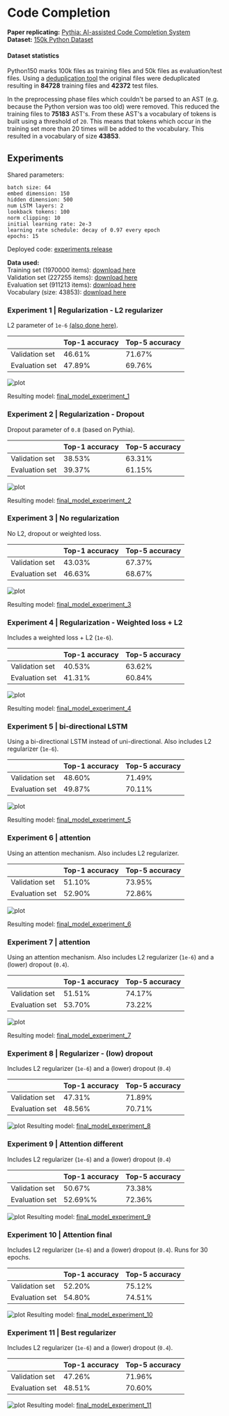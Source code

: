 # Code Completion
**Paper replicating:** [Pythia: AI-assisted Code Completion System](https://arxiv.org/abs/1912.00742)  
**Dataset:** [150k Python Dataset](https://www.sri.inf.ethz.ch/py150)

#### Dataset statistics
Python150 marks 100k files as training files and 50k files as evaluation/test files. Using a [deduplication tool](https://github.com/saltudelft/CD4Py) the original files were deduplicated resulting in **84728** training files and **42372** test files.  

In the preprocessing phase files which couldn't be parsed to an AST (e.g. because the Python version was too old) were removed. This reduced the training files to **75183** AST's. From these AST's a vocabulary of tokens is built using a threshold of `20`. This means that tokens which occur in the training set more than 20 times will be added to the vocabulary. This resulted in a vocabulary of size **43853**. 

## Experiments
Shared parameters:
```
batch size: 64
embed dimension: 150
hidden dimension: 500
num LSTM layers: 2
lookback tokens: 100
norm clipping: 10
initial learning rate: 2e-3
learning rate schedule: decay of 0.97 every epoch
epochs: 15
```

Deployed code: [experiments release](https://github.com/serg-ml4se-2020/group3-code-completion/releases/tag/experiments)

**Data used:**  
Training set (1970000 items): [download here](https://drive.google.com/file/d/1cARlxinp1y7bQqXBWbVLgJUdQ9lyJi9g/view?usp=sharing)  
Validation set (227255 items): [download here](https://drive.google.com/file/d/1EObNu3m24id-t60nK8hxqSZnhhsmWQRu/view?usp=sharing)  
Evaluation set (911213 items): [download here](https://drive.google.com/file/d/1wh1viWN7q3XNJGljr6tWTubMW6bYTRaj/view?usp=sharing)  
Vocabulary (size: 43853): [download here](https://drive.google.com/file/d/132HLLacrL_lWZfnYmRORtldkUpMb1Jgh/view?usp=sharing)

### Experiment 1 | Regularization - L2 regularizer
L2 parameter of `1e-6` [(also done here)](https://arxiv.org/abs/1701.06548).

|                | **Top-1 accuracy** | **Top-5 accuracy** |
|----------------|----------------|----------------|
| Validation set |        46.61%  |        71.67%  |
| Evaluation set |        47.89%  |        69.76%  |

![plot](results/experiment1/experiment1.svg)

Resulting model: [final_model_experiment_1](https://drive.google.com/file/d/1zZdN5fg3bHD1e_hp1WMOe4J_EM_vAfz3/view?usp=sharing)
### Experiment 2 | Regularization - Dropout

Dropout parameter of `0.8` (based on Pythia).

|                | **Top-1 accuracy** | **Top-5 accuracy** |
|----------------|----------------|----------------|
| Validation set |        38.53%       |        63.31%       |
| Evaluation set |         39.37%      |        61.15%       |

![plot](results/experiment2/experiment2.svg)

Resulting model: [final_model_experiment_2](https://drive.google.com/file/d/1rOGaq_FIOBhzKCppi8Tr8bZdhH65Nt1K/view?usp=sharing)
### Experiment 3 | No regularization
No L2, dropout or weighted loss.

|                | **Top-1 accuracy** | **Top-5 accuracy** |
|----------------|----------------|----------------|
| Validation set |        43.03%       |        67.37%       |
| Evaluation set |         46.63%      |        68.67%       |

![plot](results/experiment3/experiment3.svg)

Resulting model: [final_model_experiment_3](https://drive.google.com/file/d/1x6YWdyZLNowmyWGMcpQdvHvfWzGzxDyi/view?usp=sharing)
### Experiment 4 | Regularization - Weighted loss + L2

Includes a weighted loss + L2  (`1e-6`).

|                | **Top-1 accuracy** | **Top-5 accuracy** |
|----------------|----------------|----------------|
| Validation set |        40.53%       |        63.62%       |
| Evaluation set |        41.31%       |        60.84%       |

![plot](results/experiment4/experiment4.svg)

Resulting model: [final_model_experiment_4](https://drive.google.com/file/d/1icevmNV0Bj1sdI2UMUG25L8e6iCp-qmd/view?usp=sharing)
### Experiment 5 | bi-directional LSTM

Using a bi-directional LSTM instead of uni-directional. Also includes L2 regularizer  (`1e-6`). 

|                | **Top-1 accuracy** | **Top-5 accuracy** |
|----------------|----------------|----------------|
| Validation set |        48.60%       |        71.49%       |
| Evaluation set |        49.87%       |        70.11%       |


![plot](results/experiment5/experiment5.svg)

Resulting model: [final_model_experiment_5](https://drive.google.com/file/d/1hM3HE-xNJLdCCc0gIO7CmC-Bglg9Or61/view?usp=sharing)

### Experiment 6 | attention

Using an attention mechanism. Also includes L2 regularizer. 

|                | **Top-1 accuracy** | **Top-5 accuracy** |
|----------------|----------------|----------------|
| Validation set |        51.10%       |        73.95%       |
| Evaluation set |        52.90%       |        72.86%       |


![plot](results/experiment6/experiment6.svg)

Resulting model: [final_model_experiment_6](https://drive.google.com/file/d/14S0b3CJlU3lF3Z9mByCAEMSFKx2xygd6/view?usp=sharing)

### Experiment 7 | attention

Using an attention mechanism. Also includes L2 regularizer (`1e-6`) and a (lower) dropout (`0.4`). 

|                | **Top-1 accuracy** | **Top-5 accuracy** |
|----------------|----------------|----------------|
| Validation set |        51.51%       |        74.17%       |
| Evaluation set |        53.70%       |        73.22%       |

![plot](results/experiment7/experiment7.svg)

Resulting model: [final_model_experiment_7](https://drive.google.com/file/d/1aYZk2WrjSCKca-V5h_dWYVmU4nABN2X6/view?usp=sharing)
### Experiment 8 | Regularizer - (low) dropout

Includes L2 regularizer (`1e-6`) and a (lower) dropout (`0.4`)

|                | **Top-1 accuracy** | **Top-5 accuracy** |
|----------------|----------------|----------------|
| Validation set |        47.31%       |        71.89%       |
| Evaluation set |        48.56%       |        70.71%       |

![plot](results/experiment8/experiment8.svg)
Resulting model: [final_model_experiment_8](https://drive.google.com/file/d/12OL-xGfMvmEfOdB78KyjQhDkKjjhyLgS/view?usp=sharing)

### Experiment 9 | Attention different

Includes L2 regularizer (`1e-6`) and a (lower) dropout (`0.4`)

|                | **Top-1 accuracy** | **Top-5 accuracy** |
|----------------|----------------|----------------|
| Validation set |        50.67%       |        73.38%       |
| Evaluation set |        52.69%%       |        72.36%       |


![plot](results/experiment9/experiment9.svg)
Resulting model: [final_model_experiment_9](https://drive.google.com/file/d/1kJiJ2ELB6DdyYmTX4VrTGoU2SBdE5JSE/view?usp=sharing)

### Experiment 10 | Attention final

Includes L2 regularizer (`1e-6`) and a (lower) dropout (`0.4`). Runs for 30 epochs.

|                | **Top-1 accuracy** | **Top-5 accuracy** |
|----------------|----------------|----------------|
| Validation set |        52.20%       |        75.12%       |
| Evaluation set |        54.80%       |        74.51%       |


![plot](results/experiment10/experiment10.svg)
Resulting model: [final_model_experiment_10](https://drive.google.com/file/d/1bGv8a_2Qhh1urN8r0S0wUluL8KYvDt4I/view?usp=sharing)

### Experiment 11 | Best regularizer

Includes L2 regularizer (`1e-6`) and a (lower) dropout (`0.4`).

|                | **Top-1 accuracy** | **Top-5 accuracy** |
|----------------|----------------|----------------|
| Validation set |        47.26%       |        71.96%       |
| Evaluation set |        48.51%       |        70.60%       |


![plot](results/experiment11/experiment11.svg)
Resulting model: [final_model_experiment_11](https://drive.google.com/file/d/1AatStOh3P-a3e7qWCYyK0I_FiR-AYQrz/view?usp=sharing)
